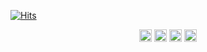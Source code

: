 [![Hits](https://hits.sh/github.com/andrewJYjang/andrewJYjang/hits.svg)](https://hits.sh/github.com/andrewJYjang/andrewJYjang/hits/)
	


<p align="center">
  <a href="https://www.linkedin.com/in/jae-yong-jang-411aa975/"><img src="https://img.shields.io/badge/-LinkedIn-0A66C2?style=for-the-badge&logo=linkedin&logoColor=white" height="20"/></a>
  <a href="https://www.youtube.com/@andrewjang153"><img src="https://img.shields.io/badge/-YouTube-FF0000?style=for-the-badge&logo=youtube&logoColor=white" height="20"/></a>
  <a href="https://www.facebook.com/andrew.jang.37"><img src="https://img.shields.io/badge/-Facebook-1877F2?style=for-the-badge&logo=facebook&logoColor=white" height="20"/></a>
  <a href="mailto:solution.jang@gmail.com"><img src="https://img.shields.io/badge/-Gmail-EA4335?style=for-the-badge&logo=gmail&logoColor=white" height="20"/></a>
</p>

<!--
**andrewJYjang/andrewJYjang** is a ✨ _special_ ✨ repository because its `README.md` (this file) appears on your GitHub profile.

Here are some ideas to get you started:

- 🔭 I’m currently working on ...
- 🌱 I’m currently learning ...
- 👯 I’m looking to collaborate on ...
- 🤔 I’m looking for help with ...
- 💬 Ask me about ...
- 📫 How to reach me: ...
- 😄 Pronouns: ...
- ⚡ Fun fact: ...
-->

